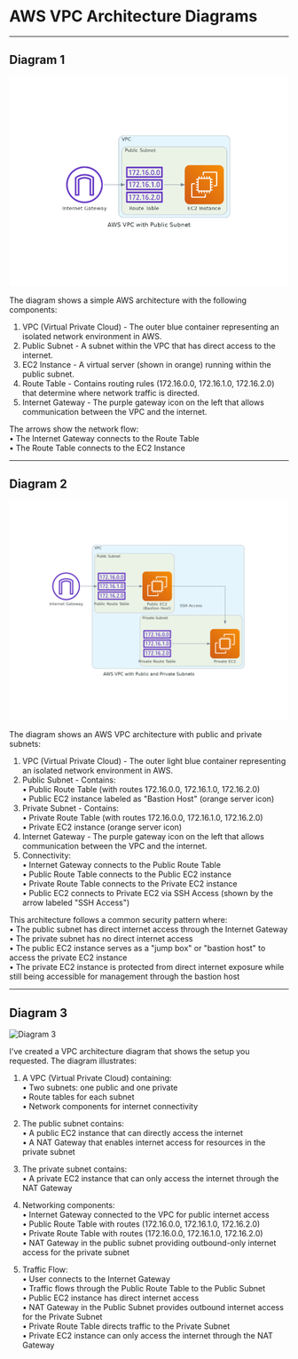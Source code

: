 # AWS VPC Architecture Diagrams

---

## Diagram 1

![Diagram 1](pngs/diagram1.png)

The diagram shows a simple AWS architecture with the following components:

1. VPC (Virtual Private Cloud) - The outer blue container representing an isolated network environment in AWS.  
2. Public Subnet - A subnet within the VPC that has direct access to the internet.  
3. EC2 Instance - A virtual server (shown in orange) running within the public subnet.  
4. Route Table - Contains routing rules (172.16.0.0, 172.16.1.0, 172.16.2.0) that determine where network traffic is directed.  
5. Internet Gateway - The purple gateway icon on the left that allows communication between the VPC and the internet.

The arrows show the network flow:  
• The Internet Gateway connects to the Route Table  
• The Route Table connects to the EC2 Instance  

---

## Diagram 2

![Diagram 2](pngs/diagram2.png)

The diagram shows an AWS VPC architecture with public and private subnets:

1. VPC (Virtual Private Cloud) - The outer light blue container representing an isolated network environment in AWS.  
2. Public Subnet - Contains:  
   • Public Route Table (with routes 172.16.0.0, 172.16.1.0, 172.16.2.0)  
   • Public EC2 instance labeled as "Bastion Host" (orange server icon)  
3. Private Subnet - Contains:  
   • Private Route Table (with routes 172.16.0.0, 172.16.1.0, 172.16.2.0)  
   • Private EC2 instance (orange server icon)  
4. Internet Gateway - The purple gateway icon on the left that allows communication between the VPC and the internet.  
5. Connectivity:  
   • Internet Gateway connects to the Public Route Table  
   • Public Route Table connects to the Public EC2 instance  
   • Private Route Table connects to the Private EC2 instance  
   • Public EC2 connects to Private EC2 via SSH Access (shown by the arrow labeled "SSH Access")

This architecture follows a common security pattern where:  
• The public subnet has direct internet access through the Internet Gateway  
• The private subnet has no direct internet access  
• The public EC2 instance serves as a "jump box" or "bastion host" to access the private EC2 instance  
• The private EC2 instance is protected from direct internet exposure while still being accessible for management through the bastion host  

---

## Diagram 3

![Diagram 3](pngs/diagram3.png)

I've created a VPC architecture diagram that shows the setup you requested. The diagram illustrates:

1. A VPC (Virtual Private Cloud) containing:  
   • Two subnets: one public and one private  
   • Route tables for each subnet  
   • Network components for internet connectivity

2. The public subnet contains:  
   • A public EC2 instance that can directly access the internet  
   • A NAT Gateway that enables internet access for resources in the private subnet

3. The private subnet contains:  
   • A private EC2 instance that can only access the internet through the NAT Gateway

4. Networking components:  
   • Internet Gateway connected to the VPC for public internet access  
   • Public Route Table with routes (172.16.0.0, 172.16.1.0, 172.16.2.0)  
   • Private Route Table with routes (172.16.0.0, 172.16.1.0, 172.16.2.0)  
   • NAT Gateway in the public subnet providing outbound-only internet access for the private subnet

5. Traffic Flow:  
   • User connects to the Internet Gateway  
   • Traffic flows through the Public Route Table to the Public Subnet  
   • Public EC2 instance has direct internet access  
   • NAT Gateway in the Public Subnet provides outbound internet access for the Private Subnet  
   • Private Route Table directs traffic to the Private Subnet  
   • Private EC2 instance can only access the internet through the NAT Gateway
